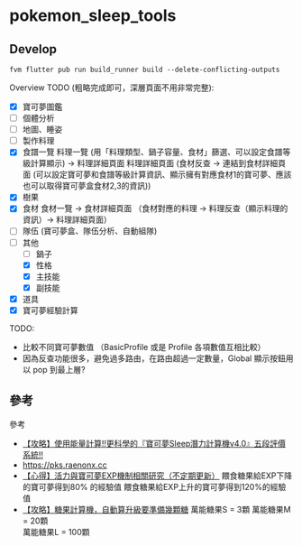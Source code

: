 # pokemon_sleep_tools

## Develop

```shell
fvm flutter pub run build_runner build --delete-conflicting-outputs
```

Overview TODO (粗略完成即可，深層頁面不用非常完整):

- [x] 寶可夢圖鑑
- [ ] 個體分析
- [ ] 地圖、睡姿
- [ ] 製作料理
- [x] 食譜一覽
  料理一覽 (用「料理類型、鍋子容量、食材」篩選、可以設定食譜等級計算顯示) -> 料理詳細頁面
  料理詳細頁面 (食材反查 -> 連結到食材詳細頁面 (可以設定寶可夢和食譜等級計算資訊、顯示擁有對應食材1的寶可夢、應該也可以取得寶可夢盒食材2,3的資訊))
- [x] 樹果
- [x] 食材
  食材一覽 -> 食材詳細頁面 （食材對應的料理 -> 料理反查（顯示料理的資訊）-> 料理詳細頁面）
- [ ] 隊伍 (寶可夢盒、隊伍分析、自動組隊)
- [ ] 其他
    - [ ] 鍋子
    - [x] 性格
    - [x] 主技能
    - [x] 副技能
- [x] 道具
- [x] 寶可夢經驗計算

TODO:

- 比較不同寶可夢數值 （BasicProfile 或是 Profile 各項數值互相比較）
- 因為反查功能很多，避免過多路由，在路由超過一定數量，Global 顯示按鈕用以 pop 到最上層?

## 參考

參考

- [【攻略】使用能量計算!!更科學的『寶可夢Sleep潛力計算機v4.0』五段評價系統!!](https://forum.gamer.com.tw/C.php?bsn=36685&snA=913)
- https://pks.raenonx.cc
- [【心得】活力與寶可夢EXP機制相關研究（不定期更新）](https://forum.gamer.com.tw/C.php?bsn=36685&snA=612)
    餵食糖果給EXP下降的寶可夢得到80% 的經驗值
    餵食糖果給EXP上升的寶可夢得到120%的經驗值
- [【攻略】糖果計算機，自動算升級要準備幾顆糖](https://forum.gamer.com.tw/C.php?bsn=36685&snA=1045)
    萬能糖果S = 3顆
    萬能糖果M = 20顆    
    萬能糖果L = 100顆


